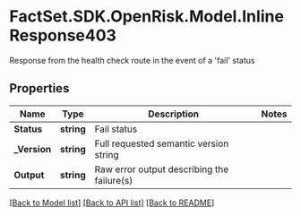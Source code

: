 # FactSet.SDK.OpenRisk.Model.InlineResponse403
Response from the health check route in the event of a 'fail' status

## Properties

Name | Type | Description | Notes
------------ | ------------- | ------------- | -------------
**Status** | **string** | Fail status | 
**_Version** | **string** | Full requested semantic version string | 
**Output** | **string** | Raw error output describing the failure(s) | 

[[Back to Model list]](../README.md#documentation-for-models) [[Back to API list]](../README.md#documentation-for-api-endpoints) [[Back to README]](../README.md)

